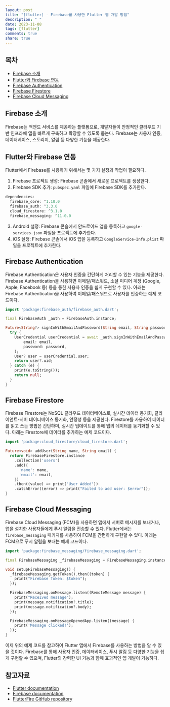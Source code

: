 ```yaml
---
layout: post
title: "[flutter] - Firebase를 사용한 Flutter 앱 개발 방법"
description: " "
date: 2023-11-08
tags: [flutter]
comments: true
share: true
---
```


## 목차
- [Firebase 소개](#firebase-소개)
- [Flutter와 Firebase 연동](#flutter와-firebase-연동)
- [Firebase Authentication](#firebase-authentication)
- [Firebase Firestore](#firebase-firestore)
- [Firebase Cloud Messaging](#firebase-cloud-messaging)

## Firebase 소개

Firebase는 백엔드 서비스를 제공하는 플랫폼으로, 개발자들이 안정적인 클라우드 기반 인프라에 앱을 빠르게 구축하고 확장할 수 있도록 돕는다. Firebase는 사용자 인증, 데이터베이스, 스토리지, 알림 등 다양한 기능을 제공한다.

## Flutter와 Firebase 연동

Flutter에서 Firebase를 사용하기 위해서는 몇 가지 설정과 작업이 필요하다.
1. Firebase 프로젝트 생성: Firebase 콘솔에서 새로운 프로젝트를 생성한다.
2. Firebase SDK 추가: `pubspec.yaml` 파일에 Firebase SDK를 추가한다.
```dart
dependencies:
  firebase_core: ^1.10.0
  firebase_auth: ^3.3.0
  cloud_firestore: ^3.1.0
  firebase_messaging: ^11.0.0
```
3. Android 설정: Firebase 콘솔에서 안드로이드 앱을 등록하고 `google-services.json` 파일을 프로젝트에 추가한다.
4. iOS 설정: Firebase 콘솔에서 iOS 앱을 등록하고 `GoogleService-Info.plist` 파일을 프로젝트에 추가한다.

## Firebase Authentication

Firebase Authentication은 사용자 인증을 간단하게 처리할 수 있는 기능을 제공한다. Firebase Authentication을 사용하면 이메일/패스워드, 소셜 미디어 계정 (Google, Apple, Facebook 등) 등을 통한 사용자 인증을 쉽게 구현할 수 있다. 아래는 Firebase Authentication을 사용하여 이메일/패스워드로 사용자를 인증하는 예제 코드이다.

```dart
import 'package:firebase_auth/firebase_auth.dart';

final FirebaseAuth _auth = FirebaseAuth.instance;

Future<String?> signInWithEmailAndPassword(String email, String password) async {
  try {
    UserCredential userCredential = await _auth.signInWithEmailAndPassword(
        email: email,
        password: password,
    );
    User? user = userCredential.user;
    return user?.uid;
  } catch (e) {
    print(e.toString());
    return null;
  }
}
```

## Firebase Firestore

Firebase Firestore는 NoSQL 클라우드 데이터베이스로, 실시간 데이터 동기화, 클라이언트-서버 데이터베이스 동기화, 안정성 등을 제공한다. Firestore를 사용하여 데이터를 읽고 쓰는 방법은 간단하며, 실시간 업데이트를 통해 앱의 데이터를 동기화할 수 있다. 아래는 Firestore에 데이터를 추가하는 예제 코드이다.

```dart
import 'package:cloud_firestore/cloud_firestore.dart';

Future<void> addUser(String name, String email) {
  return FirebaseFirestore.instance
    .collection('users')
    .add({
      'name': name,
      'email': email,
    })
    .then((value) => print("User Added"))
    .catchError((error) => print("Failed to add user: $error"));
}
```

## Firebase Cloud Messaging

Firebase Cloud Messaging (FCM)을 사용하면 앱에서 서버로 메시지를 보내거나, 앱을 설치한 사용자들에게 푸시 알림을 전송할 수 있다. Flutter에서는 `firebase_messaging` 패키지를 사용하여 FCM을 간편하게 구현할 수 있다. 아래는 FCM으로 푸시 알림을 보내는 예제 코드이다.

```dart
import 'package:firebase_messaging/firebase_messaging.dart';

final FirebaseMessaging _firebaseMessaging = FirebaseMessaging.instance;

void setupFirebaseMessaging() {
  _firebaseMessaging.getToken().then((token) {
    print("Firebase Token: $token");
  });

  FirebaseMessaging.onMessage.listen((RemoteMessage message) {
    print("Received message");
    print(message.notification?.title);
    print(message.notification?.body);
  });

  FirebaseMessaging.onMessageOpenedApp.listen((message) {
    print('Message clicked!');
  });
}
```

이제 위의 예제 코드를 참고하여 Flutter 앱에서 Firebase를 사용하는 방법을 알 수 있을 것이다. Firebase를 통해 사용자 인증, 데이터베이스, 푸시 알림 등 다양한 기능을 쉽게 구현할 수 있으며, Flutter의 강력한 UI 기능과 함께 효과적인 앱 개발이 가능하다.

## 참고자료
- [Flutter documentation](https://flutter.dev/docs)
- [Firebase documentation](https://firebase.google.com/docs)
- [FlutterFire GitHub repository](https://github.com/FirebaseExtended/flutterfire)